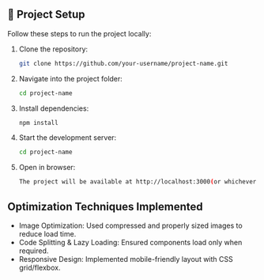 ## 🚀 Project Setup  
Follow these steps to run the project locally:  

1. Clone the repository:  
   ```bash
   git clone https://github.com/your-username/project-name.git
2. Navigate into the project folder:  
   ```bash
   cd project-name
3. Install dependencies:  
   ```bash
   npm install
4. Start the development server:
   ```bash
   cd project-name
5. Open in browser:  
   ```bash
   The project will be available at http://localhost:3000(or whichever port Vite/React uses).


## Optimization Techniques Implemented

- Image Optimization: Used compressed and properly sized images to reduce load time.
- Code Splitting & Lazy Loading: Ensured components load only when required.
- Responsive Design: Implemented mobile-friendly layout with CSS grid/flexbox.

